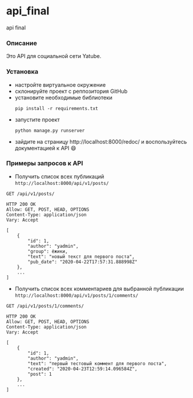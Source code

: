 # api_final
api final

### Описание
Это API для социальной сети Yatube. 
### Установка
- настройте виртуальное окружение
- склонируйте проект с реппозитория GitHub
- установите необходимые библиотеки 
    ```
    pip install -r requirements.txt
    ```
- запустите проект
    ```
    python manage.py runserver
    ```
- зайдите на страницу http://localhost:8000/redoc/ 
и воспользуйтесь документацией к API :smile:
### Примеры запросов к API
- Получить список всех публикаций
```http://localhost:8000/api/v1/posts/```
```
GET /api/v1/posts/
```
```
HTTP 200 OK
Allow: GET, POST, HEAD, OPTIONS
Content-Type: application/json
Vary: Accept

[
    {
        "id": 1,
        "author": "yadmin",
        "group": ёжики,
        "text": "новый текст для первого поста",
        "pub_date": "2020-04-22T17:57:31.888998Z"
    },
    ...
]
```
- Получить список всех комментариев для выбранной публикации
```http://localhost:8000/api/v1/posts/1/comments/```
```
GET /api/v1/posts/1/comments/
```
```
HTTP 200 OK
Allow: GET, POST, HEAD, OPTIONS
Content-Type: application/json
Vary: Accept

[
    {
        "id": 1,
        "author": "yadmin",
        "text": "первый тестовый коммент для первого поста",
        "created": "2020-04-23T12:59:14.096584Z",
        "post": 1
    },
    ...
]
```
